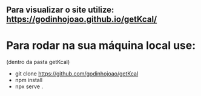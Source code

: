 ## Para visualizar o site utilize: https://godinhojoao.github.io/getKcal/

# Para rodar na sua máquina local use:
 
 (dentro da pasta getKcal)
 - git clone https://github.com/godinhojoao/getKcal
 - npm install
 - npx serve .
